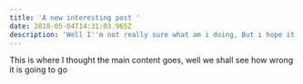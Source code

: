 ```yaml
---
title: 'A new interesting post '
date: 2018-05-04T14:31:03.965Z
description: 'Well I''m not really sure what am i doing, But i hope it works'
---
```

This is where I thought the main content goes, well we shall see how wrong it is going to go

